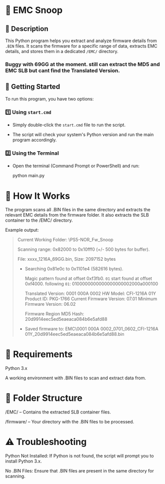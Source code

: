 # 🐍 EMC Snoop

## 📜 Description
This Python program helps you extract and analyze firmware details from `.BIN` files. It scans the firmware for a specific range of data, extracts EMC  details, and stores them in a dedicated `/EMC/` directory.

### Buggy with 69GG at the moment. still can extract the MD5 and EMC SLB but cant find the Translated Version.

## 🚀 Getting Started

To run this program, you have two options:

### 1️⃣ **Using `start.cmd`**
- Simply double-click the `start.cmd` file to run the script. 

- The script will check your system's Python version and run the main program accordingly.

### 2️⃣ **Using the Terminal**
- Open the terminal (Command Prompt or PowerShell) and run:
  
    python main.py

# 🔧 How It Works

The program scans all .BIN files in the same directory and extracts the relevant EMC details from the firmware folder. It also extracts the SLB container to the /EMC/ directory.

Example output:
> Current Working Folder: \PS5-NOR_Fw_Snoop
> 
> Scanning range: 0x82000 to 0x10fff0 (+/- 500 bytes for buffer).
> 
> File: xxxx_1216A_69GG.bin, Size: 2097152 bytes
> 
>  - Searching 0x81e0c to 0x1101e4 (582616 bytes).
> 
>    Magic pattern found at offset    0xf3fb0.
>    `01` start found at offset       0xf4000.
>    following `01`:                  0100000000000000000002000a000100
> 
>    Translated Version:              0001 000A 0002
>    HW Model:                        CFI-1216A 01Y
>    Product ID:                      PKG-1766
>    Current Firmware Version:        07.01
>    Minimum Firmware Version:        06.02
> 
>    Firmware Region MD5 Hash:        20d9914eec5ed5eaeaca084b6e5afd88
> 
>  - Saved firmware to: EMC\0001 000A 0002_0701_0602_CFI-1216A 01Y_20d9914eec5ed5eaeaca084b6e5afd88.bin


# 🔑 Requirements
Python 3.x

A working environment with .BIN files to scan and extract data from.

# 📂 Folder Structure
/EMC/ – Contains the extracted SLB container files.

/firmware/ – Your directory with the .BIN files to be processed.

# ⚠️ Troubleshooting
Python Not Installed: If Python is not found, the script will prompt you to install Python 3.x.

No .BIN Files: Ensure that .BIN files are present in the same directory for scanning.

